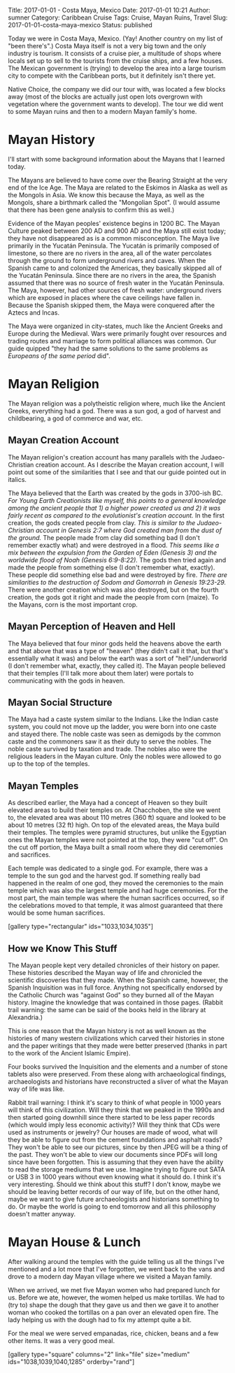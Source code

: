 Title: 2017-01-01 - Costa Maya, Mexico
Date: 2017-01-01 10:21
Author: sumner
Category: Caribbean Cruise
Tags: Cruise, Mayan Ruins, Travel
Slug: 2017-01-01-costa-maya-mexico
Status: published

Today we were in Costa Maya, Mexico. (Yay! Another country on my list of
"been there's".) Costa Maya itself is not a very big town and the only
industry is tourism. It consists of a cruise pier, a multitude of shops
where locals set up to sell to the tourists from the cruise ships, and a
few houses. The Mexican government is (trying) to develop the area into
a large tourism city to compete with the Caribbean ports, but it
definitely isn't there yet.

Native Choice, the company we did our tour with, was located a few
blocks away (most of the blocks are actually just open lots overgrown
with vegetation where the government wants to develop). The tour we did
went to some Mayan ruins and then to a modern Mayan family's home.

Mayan History
=============

I'll start with some background information about the Mayans that I
learned today.

The Mayans are believed to have come over the Bearing Straight at the
very end of the Ice Age. The Maya are related to the Eskimos in Alaska
as well as the Mongols in Asia. We know this because the Maya, as well
as the Mongols, share a birthmark called the "Mongolian Spot". (I would
assume that there has been gene analysis to confirm this as well.)

Evidence of the Mayan peoples' existence begins in 1200 BC. The Mayan
Culture peaked between 200 AD and 900 AD and the Maya still exist today;
they have not disappeared as is a common misconception. The Maya live
primarily in the Yucatán Peninsula. The Yucatán is primarily composed of
limestone, so there are no rivers in the area, all of the water
percolates through the ground to form underground rivers and caves. When
the Spanish came to and colonized the Americas, they basically skipped
all of the Yucatán Peninsula. Since there are no rivers in the area, the
Spanish assumed that there was no source of fresh water in the Yucatán
Peninsula. The Maya, however, had other sources of fresh water:
underground rivers which are exposed in places where the cave ceilings
have fallen in. Because the Spanish skipped them, the Maya were
conquered after the Aztecs and Incas.

The Maya were organized in city-states, much like the Ancient Greeks and
Europe during the Medieval. Wars were primarily fought over resources
and trading routes and marriage to form political alliances was common.
Our guide quipped "they had the same solutions to the same problems as
*Europeans of the same period* did".

Mayan Religion
==============

The Mayan religion was a polytheistic religion where, much like the
Ancient Greeks, everything had a god. There was a sun god, a god of
harvest and childbearing, a god of commerce and war, etc.

Mayan Creation Account
----------------------

The Mayan religion's creation account has many parallels with the
Judaeo-Christian creation account. As I describe the Mayan creation
account, I will point out some of the similarities that I see and that
our guide pointed out in italics.

The Maya believed that the Earth was created by the gods in 3700-ish BC.
*For Young Earth Creationists like myself, this points to a general
knowledge among the ancient people that 1) a higher power created us and
2) it was fairly recent as compared to the evolutionist's creation
account.* In the first creation, the gods created people from clay.
*This is similar to the Judaeo-Christian account in Genesis 2:7 where
God created man from the dust of the ground.* The people made from clay
did something bad (I don't remember exactly what) and were destroyed in
a flood. *This seems like a mix between the expulsion from the Garden of
Eden (Genesis 3) and the worldwide flood of Noah (Genesis 6:9-8:22).*
The gods then tried again and made the people from something else (I
don't remember what, exactly). These people did something else bad and
were destroyed by fire. *There are similarities to the destruction of
Sodom and Gomorrah in Genesis 19:23-29.* There were another creation
which was also destroyed, but on the fourth creation, the gods got it
right and made the people from corn (maize). To the Mayans, corn is the
most important crop.

Mayan Perception of Heaven and Hell
-----------------------------------

The Maya believed that four minor gods held the heavens above the earth
and that above that was a type of "heaven" (they didn't call it that,
but that's essentially what it was) and below the earth was a sort of
"hell"/underworld (I don't remember what, exactly, they called it). The
Mayan people believed that their temples (I'll talk more about them
later) were portals to communicating with the gods in heaven.

Mayan Social Structure
----------------------

The Maya had a caste system similar to the Indians. Like the Indian
caste system, you could not move up the ladder, you were born into one
caste and stayed there. The noble caste was seen as demigods by the
common caste and the commoners saw it as their duty to serve the nobles.
The noble caste survived by taxation and trade. The nobles also were the
religious leaders in the Mayan culture. Only the nobles were allowed to
go up to the top of the temples.

Mayan Temples
-------------

As described earlier, the Maya had a concept of Heaven so they built
elevated areas to build their temples on. At Chacchoben, the site we
went to, the elevated area was about 110 metres (360 ft) square and
looked to be about 10 metres (32 ft) high. On top of the elevated areas,
the Maya build their temples. The temples were pyramid structures, but
unlike the Egyptian ones the Mayan temples were not pointed at the top,
they were "cut off". On the cut off portion, the Maya built a small room
where they did ceremonies and sacrifices.

Each temple was dedicated to a single god. For example, there was a
temple to the sun god and the harvest god. If something really bad
happened in the realm of one god, they moved the ceremonies to the main
temple which was also the largest temple and had huge ceremonies. For
the most part, the main temple was where the human sacrifices occurred,
so if the celebrations moved to that temple, it was almost guaranteed
that there would be some human sacrifices.

\[gallery type="rectangular" ids="1033,1034,1035"\]

How we Know This Stuff
----------------------

The Mayan people kept very detailed chronicles of their history on
paper. These histories described the Mayan way of life and chronicled
the scientific discoveries that they made. When the Spanish came,
however, the Spanish Inquisition was in full force. Anything not
specifically endorsed by the Catholic Church was "against God" so they
burned all of the Mayan history. Imagine the knowledge that was
contained in those pages. (Rabbit trail warning: the same can be said of
the books held in the library at Alexandria.)

This is one reason that the Mayan history is not as well known as the
histories of many western civilizations which carved their histories in
stone and the paper writings that they made were better preserved
(thanks in part to the work of the Ancient Islamic Empire).

Four books survived the Inquisition and the elements and a number of
stone tablets also were preserved. From these along with archaeological
findings, archaeologists and historians have reconstructed a sliver of
what the Mayan way of life was like.

Rabbit trail warning: I think it's scary to think of what people in 1000
years will think of this civilization. Will they think that we peaked in
the 1990s and then started going downhill since there started to be less
paper records (which would imply less economic activity)? Will they
think that CDs were used as instruments or jewelry? Our houses are made
of wood, what will they be able to figure out from the cement
foundations and asphalt roads? They won't be able to see our pictures,
since by then JPEG will be a thing of the past. They won't be able to
view our documents since PDFs will long since have been forgotten. This
is assuming that they even have the ability to read the storage mediums
that we use. Imagine trying to figure out SATA or USB 3 in 1000 years
without even knowing what it should do. I think it's very interesting.
Should we think about this stuff? I don't know, maybe we should be
leaving better records of our way of life, but on the other hand, maybe
we want to give future archaeologists and historians something to do. Or
maybe the world is going to end tomorrow and all this philosophy doesn't
matter anyway.

Mayan House & Lunch
===================

After walking around the temples with the guide telling us all the
things I've mentioned and a lot more that I've forgotten, we went back
to the vans and drove to a modern day Mayan village where we visited a
Mayan family.

When we arrived, we met five Mayan women who had prepared lunch for us.
Before we ate, however, the women helped us make tortillas. We had to
(try to) shape the dough that they gave us and then we gave it to
another woman who cooked the tortillas on a pan over an elevated open
fire. The lady helping us with the dough had to fix my attempt quite a
bit.

For the meal we were served empanadas, rice, chicken, beans and a few
other items. It was a very good meal.

\[gallery type="square" columns="2" link="file" size="medium"
ids="1038,1039,1040,1285" orderby="rand"\]
